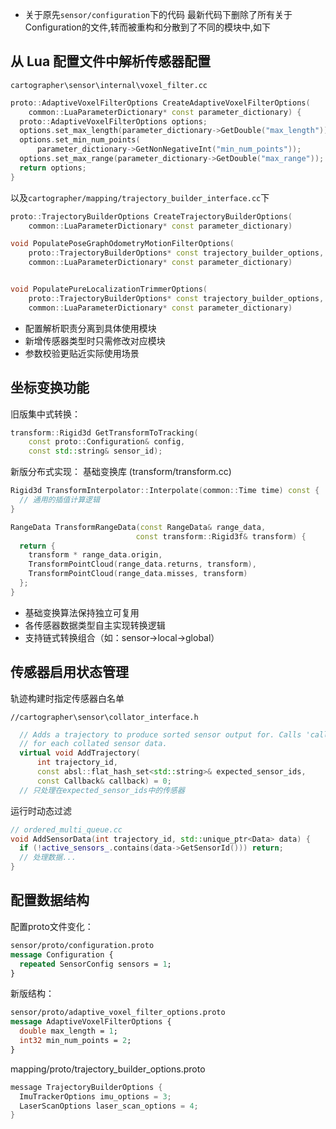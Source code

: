 
- 关于原先`sensor/configuration`下的代码 最新代码下删除了所有关于Configuration的文件,转而被重构和分散到了不同的模块中,如下


## 从 Lua 配置文件中解析传感器配置

`cartographer\sensor\internal\voxel_filter.cc`

```c++
proto::AdaptiveVoxelFilterOptions CreateAdaptiveVoxelFilterOptions(
    common::LuaParameterDictionary* const parameter_dictionary) {
  proto::AdaptiveVoxelFilterOptions options;
  options.set_max_length(parameter_dictionary->GetDouble("max_length"));
  options.set_min_num_points(
      parameter_dictionary->GetNonNegativeInt("min_num_points"));
  options.set_max_range(parameter_dictionary->GetDouble("max_range"));
  return options;
}
```

以及`cartographer/mapping/trajectory_builder_interface.cc`下

```c++
proto::TrajectoryBuilderOptions CreateTrajectoryBuilderOptions(
    common::LuaParameterDictionary* const parameter_dictionary)

void PopulatePoseGraphOdometryMotionFilterOptions(
    proto::TrajectoryBuilderOptions* const trajectory_builder_options,
    common::LuaParameterDictionary* const parameter_dictionary) 


void PopulatePureLocalizationTrimmerOptions(
    proto::TrajectoryBuilderOptions* const trajectory_builder_options,
    common::LuaParameterDictionary* const parameter_dictionary)
```

- 配置解析职责分离到具体使用模块
- 新增传感器类型时只需修改对应模块
- 参数校验更贴近实际使用场景

## 坐标变换功能

旧版集中式转换：
```cpp
transform::Rigid3d GetTransformToTracking(
    const proto::Configuration& config, 
    const std::string& sensor_id);
```
新版分布式实现：
基础变换库 (transform/transform.cc)

```c++
Rigid3d TransformInterpolator::Interpolate(common::Time time) const {
  // 通用的插值计算逻辑
}

RangeData TransformRangeData(const RangeData& range_data,
                            const transform::Rigid3f& transform) {
  return {
    transform * range_data.origin,
    TransformPointCloud(range_data.returns, transform),
    TransformPointCloud(range_data.misses, transform)
  };
}
```

- 基础变换算法保持独立可复用
- 各传感器数据类型自主实现转换逻辑
- 支持链式转换组合（如：sensor->local->global）

## 传感器启用状态管理

轨迹构建时指定传感器白名单


`//cartographer\sensor\collator_interface.h`

```cpp
  // Adds a trajectory to produce sorted sensor output for. Calls 'callback'
  // for each collated sensor data.
  virtual void AddTrajectory(
      int trajectory_id,
      const absl::flat_hash_set<std::string>& expected_sensor_ids,
      const Callback& callback) = 0;
  // 只处理在expected_sensor_ids中的传感器
```



运行时动态过滤
```cpp
// ordered_multi_queue.cc
void AddSensorData(int trajectory_id, std::unique_ptr<Data> data) {
  if (!active_sensors_.contains(data->GetSensorId())) return;
  // 处理数据...
}
```

## 配置数据结构
配置proto文件变化：

```proto
sensor/proto/configuration.proto
message Configuration {
  repeated SensorConfig sensors = 1; 
}
```

新版结构：
```proto
sensor/proto/adaptive_voxel_filter_options.proto
message AdaptiveVoxelFilterOptions {
  double max_length = 1;
  int32 min_num_points = 2;
}
```

mapping/proto/trajectory_builder_options.proto 

```c++
message TrajectoryBuilderOptions {
  ImuTrackerOptions imu_options = 3;
  LaserScanOptions laser_scan_options = 4;
}
```





